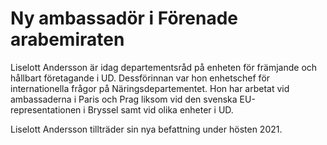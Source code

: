 # Ny ambassadör i Förenade arabemiraten

Liselott Andersson är idag departementsråd på enheten för främjande och hållbart företagande i UD. Dessförinnan var hon enhetschef för internationella frågor på Näringsdepartementet. Hon har arbetat vid ambassaderna i Paris och Prag liksom vid den svenska EU\-representationen i Bryssel samt vid olika enheter i UD.

Liselott Andersson tillträder sin nya befattning under hösten 2021\.
